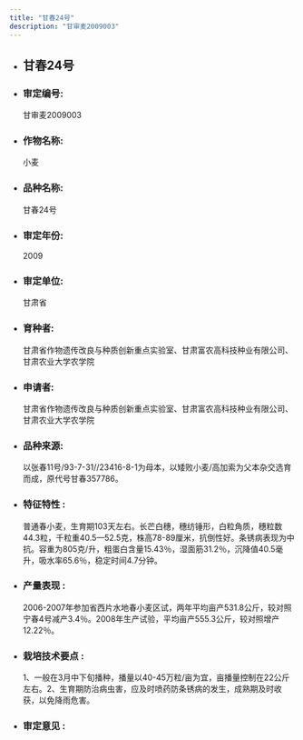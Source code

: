 ```yaml
---
title: "甘春24号"
description: "甘审麦2009003"
---
```

* ## 甘春24号
* ###  审定编号:  
   甘审麦2009003

*  ### 作物名称:  
   小麦

*   ###  品种名称: 
    甘春24号

*   ### 审定年份: 
    2009

*   ### 审定单位:  
    甘肃省

*   ### 育种者:  
    甘肃省作物遗传改良与种质创新重点实验室、甘肃富农高科技种业有限公司、甘肃农业大学农学院

*   ### 申请者:  
    甘肃省作物遗传改良与种质创新重点实验室、甘肃富农高科技种业有限公司、甘肃农业大学农学院

*   ### 品种来源:  
    以张春11号/93-7-31//23416-8-1为母本，以矮败小麦/高加索为父本杂交选育而成，原代号甘春357786。

*   ### 特征特性 : 
    普通春小麦，生育期103天左右。长芒白穗，穗纺锤形，白粒角质，穗粒数44.3粒，千粒重40.5—52.5克，株高78-89厘米，抗倒性好。条锈病表现为中抗。容重为805克/升，粗蛋白含量15.43％，湿面筋31.2％，沉降值40.5毫升，吸水率65.6％，稳定时间4.7分钟。

*   ### 产量表现 : 
    2006-2007年参加省西片水地春小麦区试，两年平均亩产531.8公斤，较对照宁春4号减产3.4％。2008年生产试验，平均亩产555.3公斤，较对照增产12.22％。

*   ### 栽培技术要点 : 
    1、一般在3月中下旬播种，播量以40-45万粒/亩为宜，亩播量控制在22公斤左右。2、生育期防治病虫害，应及时喷药防条锈病的发生，成熟期及时收获，以免降雨危害。

*   ### 审定意见 : 
    
